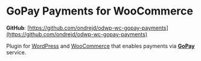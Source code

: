 # GoPay Payments for WooCommerce

__GitHub__: [https://github.com/ondrejd/odwp-wc-gopay-payments](https://github.com/ondrejd/odwp-wc-gopay-payments)

Plugin for [WordPress](https://wordpress.org/) and [WooCommerce](https://woocommerce.com/) that enables payments via __[GoPay](https://www.gopay.com/)__ service.

